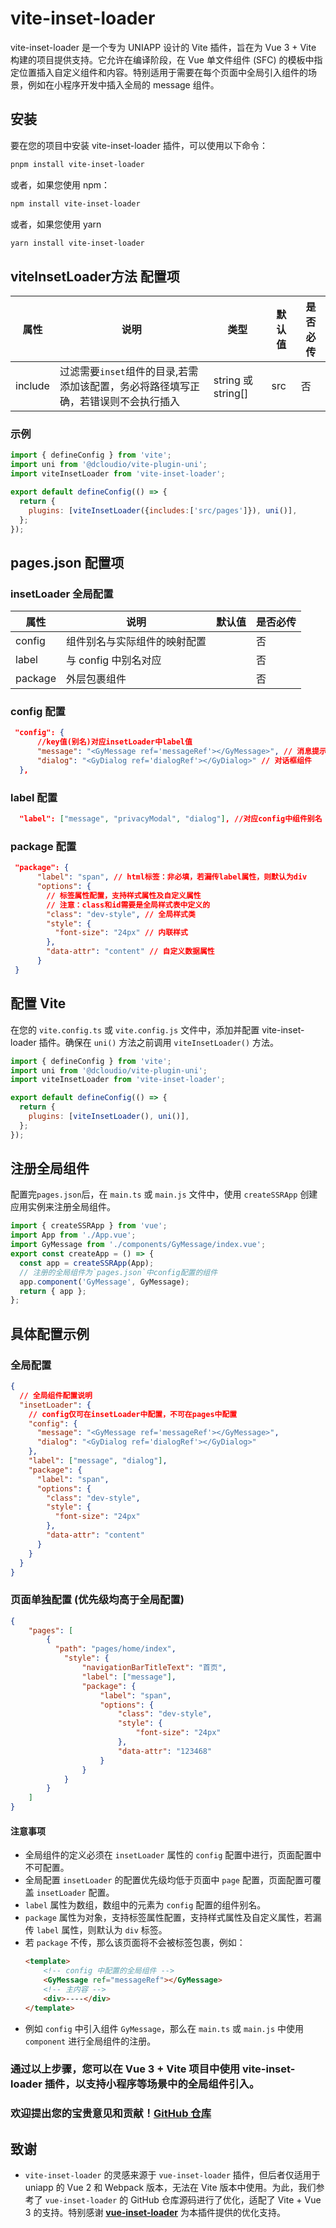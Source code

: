 # vite-inset-loader

vite-inset-loader 是一个专为 UNIAPP 设计的 Vite 插件，旨在为 Vue 3 + Vite 构建的项目提供支持。它允许在编译阶段，在 Vue 单文件组件 (SFC) 的模板中指定位置插入自定义组件和内容。特别适用于需要在每个页面中全局引入组件的场景，例如在小程序开发中插入全局的 message 组件。

## 安装

要在您的项目中安装 vite-inset-loader 插件，可以使用以下命令：

```bash
pnpm install vite-inset-loader
```

或者，如果您使用 npm：

```bash
npm install vite-inset-loader
```

或者，如果您使用 yarn

```bash
yarn install vite-inset-loader
```
## viteInsetLoader方法 配置项
| 属性    | 说明                                                                               | 类型               | 默认值 | 是否必传 |
| ------- | ---------------------------------------------------------------------------------- | ------------------ | ------ | -------- |
| include | 过滤需要`inset`组件的目录,若需添加该配置，务必将路径填写正确，若错误则不会执行插入 | string 或 string[] | src    | 否       |
### 示例

``` javascript
import { defineConfig } from 'vite';
import uni from '@dcloudio/vite-plugin-uni';
import viteInsetLoader from 'vite-inset-loader';

export default defineConfig(() => {
  return {
    plugins: [viteInsetLoader({includes:['src/pages']}), uni()],
  };
});

```

## pages.json 配置项

### insetLoader 全局配置

| 属性    | 说明                         | 默认值 | 是否必传 |
| ------- | ---------------------------- | ------ | -------- |
| config  | 组件别名与实际组件的映射配置 |        | 否       |
| label   | 与 config 中别名对应         |        | 否       |
| package | 外层包裹组件                 |        | 否       |

### config 配置

```json
 "config": {
      //key值(别名)对应insetLoader中label值
      "message": "<GyMessage ref='messageRef'></GyMessage>", // 消息提示组件
      "dialog": "<GyDialog ref='dialogRef'></GyDialog>" // 对话框组件
  },

```

### label 配置

```json
  "label": ["message", "privacyModal", "dialog"], //对应config中组件别名

```

### package 配置

```json
 "package": {
      "label": "span", // html标签：非必填，若漏传label属性，则默认为div
      "options": {
        // 标签属性配置，支持样式属性及自定义属性
        // 注意：class和id需要是全局样式表中定义的
        "class": "dev-style", // 全局样式类
        "style": {
          "font-size": "24px" // 内联样式
        },
        "data-attr": "content" // 自定义数据属性
      }
 }
```

## 配置 Vite

在您的 `vite.config.ts` 或 `vite.config.js` 文件中，添加并配置 vite-inset-loader 插件。确保在 `uni()` 方法之前调用 `viteInsetLoader()` 方法。

```javascript
import { defineConfig } from 'vite';
import uni from '@dcloudio/vite-plugin-uni';
import viteInsetLoader from 'vite-inset-loader';

export default defineConfig(() => {
  return {
    plugins: [viteInsetLoader(), uni()],
  };
});
```

## 注册全局组件

配置完`pages.json`后，在 `main.ts` 或 `main.js` 文件中，使用 `createSSRApp` 创建应用实例来注册全局组件。

```javascript
import { createSSRApp } from 'vue';
import App from './App.vue';
import GyMessage from './components/GyMessage/index.vue';
export const createApp = () => {
  const app = createSSRApp(App);
  // 注册的全局组件为`pages.json`中config配置的组件
  app.component('GyMessage', GyMessage);
  return { app };
};
```

## 具体配置示例

### 全局配置

```json
{
  // 全局组件配置说明
  "insetLoader": {
    // config仅可在insetLoader中配置，不可在pages中配置
    "config": {
      "message": "<GyMessage ref='messageRef'></GyMessage>",
      "dialog": "<GyDialog ref='dialogRef'></GyDialog>"
    },
    "label": ["message", "dialog"],
    "package": {
      "label": "span",
      "options": {
        "class": "dev-style",
        "style": {
          "font-size": "24px"
        },
        "data-attr": "content"
      }
    }
  }
}
```

### 页面单独配置 (优先级均高于全局配置)

```json
{
    "pages": [
        {
          "path": "pages/home/index",
            "style": {
                "navigationBarTitleText": "首页",
                "label": ["message"],
                "package": {
                    "label": "span",
                    "options": {
                        "class": "dev-style",
                        "style": {
                            "font-size": "24px"
                        },
                        "data-attr": "123468"
                    }
                }
            }  
        }
    ]
}
```

#### 注意事项
- 全局组件的定义必须在 `insetLoader` 属性的 `config` 配置中进行，页面配置中不可配置。
- 全局配置 `insetLoader` 的配置优先级均低于页面中 `page` 配置，页面配置可覆盖 `insetLoader` 配置。
- `label` 属性为数组，数组中的元素为 `config` 配置的组件别名。
- `package` 属性为对象，支持标签属性配置，支持样式属性及自定义属性，若漏传 `label` 属性，则默认为 `div` 标签。
- 若 `package` 不传，那么该页面将不会被标签包裹，例如：
    ```html
    <template>
        <!-- config 中配置的全局组件 -->
        <GyMessage ref="messageRef"></GyMessage> 
        <!-- 主内容 -->
        <div>----</div> 
    </template>
    ```
- 例如 `config` 中引入组件 `GyMessage`，那么在 `main.ts` 或 `main.js` 中使用 `component` 进行全局组件的注册。

### 通过以上步骤，您可以在 Vue 3 + Vite 项目中使用 vite-inset-loader 插件，以支持小程序等场景中的全局组件引入。

### 欢迎提出您的宝贵意见和贡献！**[GitHub 仓库](https://github.com/3605Wink/vite-inset-loader.git)**

## 致谢

- `vite-inset-loader` 的灵感来源于 `vue-inset-loader` 插件，但后者仅适用于 uniapp 的 Vue 2 和 Webpack 版本，无法在 Vite 版本中使用。为此，我们参考了 `vue-inset-loader` 的 GitHub 仓库源码进行了优化，适配了 Vite + Vue 3 的支持。特别感谢 **[vue-inset-loader](https://github.com/1977474741/vite-inset-loader)** 为本插件提供的优化支持。
